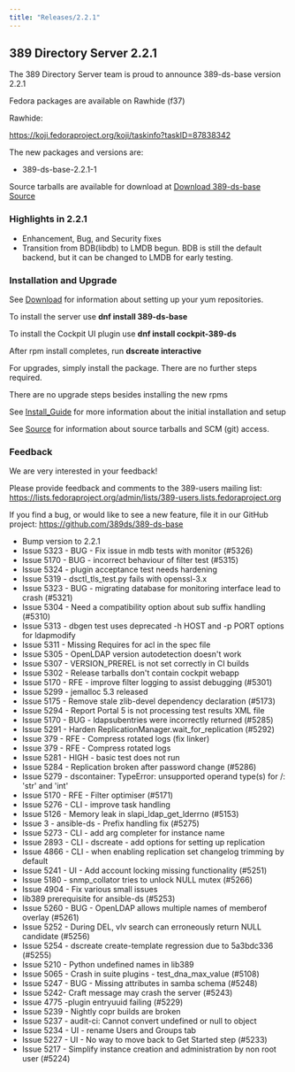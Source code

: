 ```yaml
---
title: "Releases/2.2.1"
---
```


389 Directory Server 2.2.1
-----------------------------

The 389 Directory Server team is proud to announce 389-ds-base version 2.2.1

Fedora packages are available on Rawhide (f37)

Rawhide:

<https://koji.fedoraproject.org/koji/taskinfo?taskID=87838342>


The new packages and versions are:

- 389-ds-base-2.2.1-1

Source tarballs are available for download at [Download 389-ds-base Source](https://github.com/389ds/389-ds-base/archive/389-ds-base-2.2.1.tar.gz)

### Highlights in 2.2.1

- Enhancement, Bug, and Security fixes
- Transition from BDB(libdb) to LMDB begun.  BDB is still the default backend, but it can be changed to LMDB for early testing.

### Installation and Upgrade 

See [Download](../download.html) for information about setting up your yum repositories.

To install the server use **dnf install 389-ds-base**

To install the Cockpit UI plugin use **dnf install cockpit-389-ds**

After rpm install completes, run **dscreate interactive**

For upgrades, simply install the package.  There are no further steps required.

There are no upgrade steps besides installing the new rpms 

See [Install\_Guide](../howto/howto-install-389.html) for more information about the initial installation and setup

See [Source](../development/source.html) for information about source tarballs and SCM (git) access.

### Feedback

We are very interested in your feedback!

Please provide feedback and comments to the 389-users mailing list: <https://lists.fedoraproject.org/admin/lists/389-users.lists.fedoraproject.org>

If you find a bug, or would like to see a new feature, file it in our GitHub project: <https://github.com/389ds/389-ds-base>

- Bump version to 2.2.1
- Issue 5323 - BUG - Fix issue in mdb tests with monitor (#5326)
- Issue 5170 - BUG - incorrect behaviour of filter test (#5315)
- Issue 5324 - plugin acceptance test needs hardening
- Issue 5319 - dsctl_tls_test.py fails with openssl-3.x
- Issue 5323 - BUG - migrating database for monitoring interface lead to crash (#5321)
- Issue 5304 - Need a compatibility option about sub suffix handling (#5310)
- Issue 5313 - dbgen test uses deprecated -h HOST and -p PORT options for ldapmodify
- Issue 5311 - Missing Requires for acl in the spec file
- Issue 5305 - OpenLDAP version autodetection doesn't work
- Issue 5307 - VERSION_PREREL is not set correctly in CI builds
- Issue 5302 - Release tarballs don't contain cockpit webapp
- Issue 5170 - RFE - improve filter logging to assist debugging (#5301)
- Issue 5299 - jemalloc 5.3 released
- Issue 5175 - Remove stale zlib-devel dependency declaration (#5173)
- Issue 5294 - Report Portal 5 is not processing test results XML file
- Issue 5170 - BUG - ldapsubentries were incorrectly returned (#5285)
- Issue 5291 - Harden ReplicationManager.wait_for_replication (#5292)
- Issue  379 - RFE - Compress rotated logs (fix linker)
- Issue  379 - RFE - Compress rotated logs
- Issue 5281 - HIGH - basic test does not run
- Issue 5284 - Replication broken after password change (#5286)
- Issue 5279 - dscontainer: TypeError: unsupported operand type(s) for /: 'str' and 'int'
- Issue 5170 - RFE - Filter optimiser (#5171)
- Issue 5276 - CLI - improve task handling
- Issue 5126 - Memory leak in slapi_ldap_get_lderrno (#5153)
- Issue 3 - ansible-ds - Prefix handling fix (#5275)
- Issue 5273 - CLI - add arg completer for instance name
- Issue 2893 - CLI - dscreate - add options for setting up replication
- Issue 4866 - CLI - when enabling replication set changelog trimming by default
- Issue 5241 - UI - Add account locking missing functionality (#5251)
- Issue 5180 - snmp_collator tries to unlock NULL mutex (#5266)
- Issue 4904 - Fix various small issues
- lib389 prerequisite for ansible-ds (#5253)
- Issue 5260 - BUG - OpenLDAP allows multiple names of memberof overlay (#5261)
- Issue 5252 - During DEL, vlv search can erroneously return NULL candidate (#5256)
- Issue 5254 - dscreate create-template regression due to 5a3bdc336 (#5255)
- Issue 5210 - Python undefined names in lib389
- Issue 5065 - Crash in suite plugins - test_dna_max_value (#5108)
- Issue 5247 - BUG - Missing attributes in samba schema (#5248)
- Issue 5242- Craft message may crash the server (#5243)
- Issue 4775 -plugin entryuuid failing (#5229)
- Issue 5239 - Nightly copr builds are broken
- Issue 5237 - audit-ci: Cannot convert undefined or null to object
- Issue 5234 - UI - rename Users and Groups tab
- Issue 5227 - UI - No way to move back to Get Started step (#5233)
- Issue 5217 - Simplify instance creation and administration by non root user (#5224)

